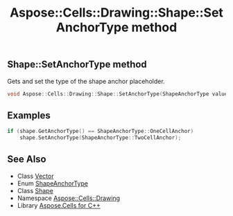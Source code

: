 ﻿---
title: Aspose::Cells::Drawing::Shape::SetAnchorType method
linktitle: SetAnchorType
second_title: Aspose.Cells for C++ API Reference
description: 'Aspose::Cells::Drawing::Shape::SetAnchorType method. Gets and set the type of the shape anchor placeholder in C++.'
type: docs
weight: 5900
url: /cpp/aspose.cells.drawing/shape/setanchortype/
---
## Shape::SetAnchorType method


Gets and set the type of the shape anchor placeholder.

```cpp
void Aspose::Cells::Drawing::Shape::SetAnchorType(ShapeAnchorType value)
```


## Examples


```cpp
if (shape.GetAnchorType() == ShapeAnchorType::OneCellAnchor)
    shape.SetAnchorType(ShapeAnchorType::TwoCellAnchor);
```

## See Also

* Class [Vector](../../../aspose.cells/vector/)
* Enum [ShapeAnchorType](../../shapeanchortype/)
* Class [Shape](../)
* Namespace [Aspose::Cells::Drawing](../../)
* Library [Aspose.Cells for C++](../../../)
